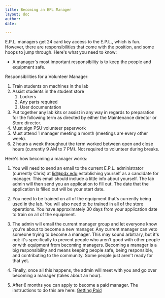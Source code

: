 ```yaml
---
title: Becoming an EPL Manager
layout: doc
author:
date:

---
```


E.P.L. managers get 24 card key access to the E.P.L., which is fun. However, there are responsibilities that come with the position, and some hoops to jump through. Here's what you need to know:

- A manager's most important responsibility is to keep the people and equipment safe.

Responsibilities for a Volunteer​ ​Manager​:
1. Train students on machines in the lab
1. Assist students in the student store
   1. Lockers
   2. Any parts required
   3. User documentation
1. Put together any lab kits or assist in any way in regards to preparation for the following
   term as directed by either the Maintenance director or Store director.
1. Must sign PSU volunteer paperwork
1. Must attend 1 manager meeting a month (meetings are every other week).
1. 2 hours a week throughout the term worked between open and close hours (currently 9
   AM to 7 PM). Not required to volunteer during breaks.

Here's how becoming a manager works:

1. You will need to send an email to the current E.P.L. administrator (currently Chris) at lid@pdx.edu establishing yourself as a candidate for manager.  This email should include a little info about yourself.  The lab admin will then send you an application to fill out.  The date that the application is filled out will be your start date.  

2. You need to be trained on all of the equipment that's currently being used in the lab. You will also need to be trained in all of the store operations. You have approximately 30 days from your application date to train on all of the equipment.  

2. The admin will email the current manager group and let everyone know you're about to become a new manager. Any current manager can veto someone trying to become a manager. This may sound arbitrary, but it's not: it's specifically to prevent people who aren't good with other people or with equipment from becoming managers. Becoming a manager is a big responsibility and means keeping people safe, being responsible, and contributing to the community. Some people just aren't ready for that yet.

3. Finally, once all this happens, the admin will meet with you and go over becoming a manager (takes about an hour).

4. After 6 months you can apply to become a paid manager.  The instructions to do this are here: [Getting Paid](https://github.com/psu-epl/epl-managers-private/wiki/Getting-paid-as-a-Student-Manager) 
